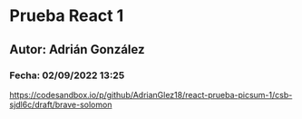 # Prueba React 1
## Autor: Adrián González
### Fecha: 02/09/2022 13:25

https://codesandbox.io/p/github/AdrianGlez18/react-prueba-picsum-1/csb-sjdl6c/draft/brave-solomon